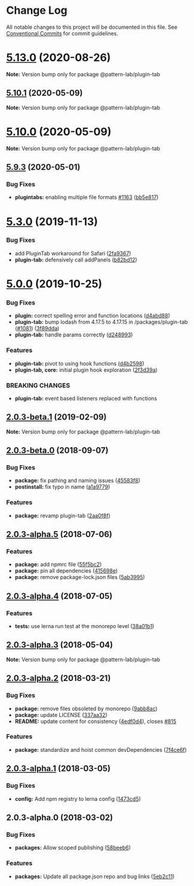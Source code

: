 # Change Log

All notable changes to this project will be documented in this file.
See [Conventional Commits](https://conventionalcommits.org) for commit guidelines.

# [5.13.0](https://github.com/pattern-lab/patternlab-node/tree/master/packages/plugin-tab/compare/v5.12.0...v5.13.0) (2020-08-26)

**Note:** Version bump only for package @pattern-lab/plugin-tab





## [5.10.1](https://github.com/pattern-lab/patternlab-node/tree/master/packages/plugin-tab/compare/v5.10.0...v5.10.1) (2020-05-09)

**Note:** Version bump only for package @pattern-lab/plugin-tab





# [5.10.0](https://github.com/pattern-lab/patternlab-node/tree/master/packages/plugin-tab/compare/v5.9.3...v5.10.0) (2020-05-09)

**Note:** Version bump only for package @pattern-lab/plugin-tab





## [5.9.3](https://github.com/pattern-lab/patternlab-node/tree/master/packages/plugin-tab/compare/v5.9.2...v5.9.3) (2020-05-01)


### Bug Fixes

* **plugintabs:** enabling multiple file formats [#1163](https://github.com/pattern-lab/patternlab-node/tree/master/packages/plugin-tab/issues/1163) ([bb5e817](https://github.com/pattern-lab/patternlab-node/tree/master/packages/plugin-tab/commit/bb5e8179e6b8553a6e1af0bede26db412b6c0b68))






# [5.3.0](https://github.com/pattern-lab/patternlab-node/tree/master/packages/plugin-tab/compare/v5.2.0...v5.3.0) (2019-11-13)


### Bug Fixes

* add PluginTab workaround for Safari ([2fa9367](https://github.com/pattern-lab/patternlab-node/tree/master/packages/plugin-tab/commit/2fa936769be65484af52f242dca2536a3382462c))
* **plugin-tab:** defensively call addPanels ([b82bd12](https://github.com/pattern-lab/patternlab-node/tree/master/packages/plugin-tab/commit/b82bd129fdbe48de95b62d75fb7fe95cea896b7e))





# [5.0.0](https://github.com/pattern-lab/patternlab-node/tree/master/packages/plugin-tab/compare/v3.0.0-beta.3...v5.0.0) (2019-10-25)


### Bug Fixes

* **plugin:** correct spelling error and function locations ([d4abd88](https://github.com/pattern-lab/patternlab-node/tree/master/packages/plugin-tab/commit/d4abd88cb017550002407241b5045a2ad1adb1dc))
* **plugin-tab:** bump lodash from 4.17.5 to 4.17.15 in /packages/plugin-tab ([#1081](https://github.com/pattern-lab/patternlab-node/tree/master/packages/plugin-tab/issues/1081)) ([3f89dda](https://github.com/pattern-lab/patternlab-node/tree/master/packages/plugin-tab/commit/3f89dda1685874e251f9777f969c0943e0080881))
* **plugin-tab:** handle params correctly ([d248993](https://github.com/pattern-lab/patternlab-node/tree/master/packages/plugin-tab/commit/d2489939bb0db1a1d67b0e7f47dfb1838b88b0a0))


### Features

* **plugin-tab:** pivot to using hook functions ([d4b2598](https://github.com/pattern-lab/patternlab-node/tree/master/packages/plugin-tab/commit/d4b25984fc2a2646cc1876a5c635f57593c35f09))
* **plugin-tab, core:** initial plugin hook exploration ([2f3d39a](https://github.com/pattern-lab/patternlab-node/tree/master/packages/plugin-tab/commit/2f3d39ac6b125ad4c6b872e27ee224ce2ea33a12))


### BREAKING CHANGES

* **plugin-tab:** event based listeners replaced with functions






## [2.0.3-beta.1](https://github.com/pattern-lab/patternlab-node/tree/master/packages/plugin-tab/compare/@pattern-lab/plugin-tab@2.0.3-beta.0...@pattern-lab/plugin-tab@2.0.3-beta.1) (2019-02-09)

**Note:** Version bump only for package @pattern-lab/plugin-tab





<a name="2.0.3-beta.0"></a>
## [2.0.3-beta.0](https://github.com/pattern-lab/patternlab-node/tree/master/packages/plugin-tab/compare/@pattern-lab/plugin-tab@2.0.3-alpha.5...@pattern-lab/plugin-tab@2.0.3-beta.0) (2018-09-07)


### Bug Fixes

* **package:** fix pathing and naming issues ([45583f8](https://github.com/pattern-lab/patternlab-node/tree/master/packages/plugin-tab/commit/45583f8))
* **postinstall:** fix typo in name ([a1a9779](https://github.com/pattern-lab/patternlab-node/tree/master/packages/plugin-tab/commit/a1a9779))


### Features

* **package:** revamp plugin-tab ([2aa0f8f](https://github.com/pattern-lab/patternlab-node/tree/master/packages/plugin-tab/commit/2aa0f8f))





<a name="2.0.3-alpha.5"></a>

## [2.0.3-alpha.5](https://github.com/pattern-lab/patternlab-node/tree/master/packages/plugin-tab/compare/@pattern-lab/plugin-tab@2.0.3-alpha.4...@pattern-lab/plugin-tab@2.0.3-alpha.5) (2018-07-06)

### Features

* **package:** add npmrc file ([55f5bc2](https://github.com/pattern-lab/patternlab-node/tree/master/packages/plugin-tab/commit/55f5bc2))
* **package:** pin all dependencies ([415698e](https://github.com/pattern-lab/patternlab-node/tree/master/packages/plugin-tab/commit/415698e))
* **package:** remove package-lock.json files ([5ab3995](https://github.com/pattern-lab/patternlab-node/tree/master/packages/plugin-tab/commit/5ab3995))

<a name="2.0.3-alpha.4"></a>

## [2.0.3-alpha.4](https://github.com/pattern-lab/patternlab-node/tree/master/packages/plugin-tab/compare/@pattern-lab/plugin-tab@2.0.3-alpha.3...@pattern-lab/plugin-tab@2.0.3-alpha.4) (2018-07-05)

### Features

* **tests:** use lerna run test at the monorepo level ([38a01b1](https://github.com/pattern-lab/patternlab-node/tree/master/packages/plugin-tab/commit/38a01b1))

<a name="2.0.3-alpha.3"></a>

## [2.0.3-alpha.3](https://github.com/pattern-lab/patternlab-node/tree/master/packages/plugin-tab/compare/@pattern-lab/plugin-tab@2.0.3-alpha.2...@pattern-lab/plugin-tab@2.0.3-alpha.3) (2018-05-04)

**Note:** Version bump only for package @pattern-lab/plugin-tab

<a name="2.0.3-alpha.2"></a>

## [2.0.3-alpha.2](https://github.com/pattern-lab/patternlab-node/tree/master/packages/plugin-tab/compare/@pattern-lab/plugin-tab@2.0.3-alpha.1...@pattern-lab/plugin-tab@2.0.3-alpha.2) (2018-03-21)

### Bug Fixes

* **package:** remove files obsoleted by monorepo ([9abb8ac](https://github.com/pattern-lab/patternlab-node/tree/master/packages/plugin-tab/commit/9abb8ac))
* **package:** update LICENSE ([337aa32](https://github.com/pattern-lab/patternlab-node/tree/master/packages/plugin-tab/commit/337aa32))
* **README:** update content for consistency ([4edf0d4](https://github.com/pattern-lab/patternlab-node/tree/master/packages/plugin-tab/commit/4edf0d4)), closes [#815](https://github.com/pattern-lab/patternlab-node/tree/master/packages/plugin-tab/issues/815)

### Features

* **package:** standardize and hoist common devDependencies ([7f4ce6f](https://github.com/pattern-lab/patternlab-node/tree/master/packages/plugin-tab/commit/7f4ce6f))

<a name="2.0.3-alpha.1"></a>

## [2.0.3-alpha.1](https://github.com/pattern-lab/patternlab-node/tree/master/packages/plugin-tab/compare/@pattern-lab/plugin-tab@2.0.3-alpha.0...@pattern-lab/plugin-tab@2.0.3-alpha.1) (2018-03-05)

### Bug Fixes

* **config:** Add npm registry to lerna config ([1473cd5](https://github.com/pattern-lab/patternlab-node/tree/master/packages/plugin-tab/commit/1473cd5))

<a name="2.0.3-alpha.0"></a>

## 2.0.3-alpha.0 (2018-03-02)

### Bug Fixes

* **packages:** Allow scoped publishing ([58beeb6](https://github.com/pattern-lab/patternlab-node/tree/master/packages/plugin-tab/commit/58beeb6))

### Features

* **packages:** Update all package.json repo and bug links ([5eb2c11](https://github.com/pattern-lab/patternlab-node/tree/master/packages/plugin-tab/commit/5eb2c11))
